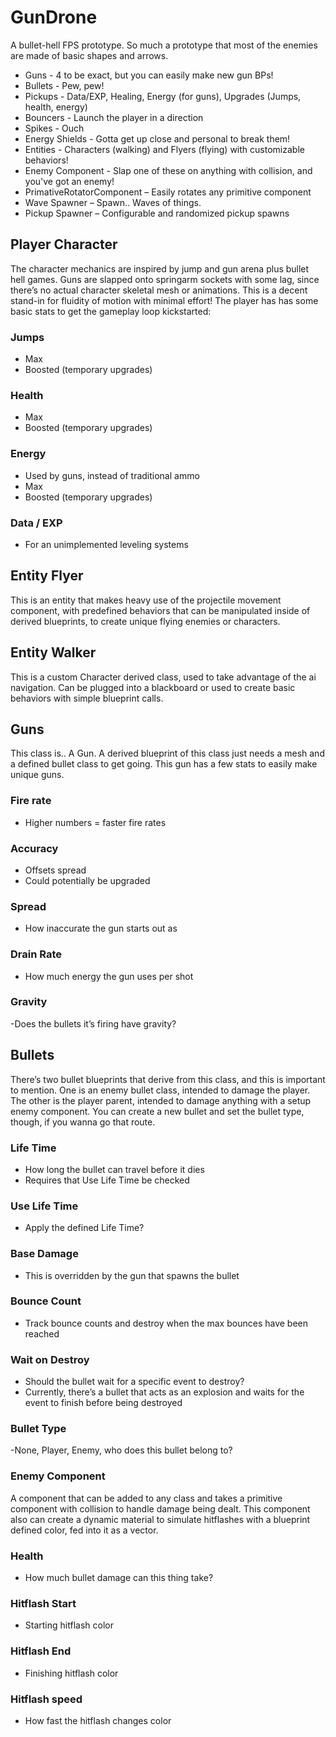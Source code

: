 # GunDrone
A bullet-hell FPS prototype. So much a prototype that most of the enemies are made of basic shapes and arrows.


* Guns - 4 to be exact, but you can easily make new gun BPs!
* Bullets - Pew, pew! 
* Pickups - Data/EXP, Healing, Energy (for guns), Upgrades (Jumps, health, energy)
* Bouncers - Launch the player in a direction
* Spikes - Ouch
* Energy Shields - Gotta get up close and personal to break them!
* Entities - Characters (walking) and Flyers (flying) with customizable behaviors!
* Enemy Component - Slap one of these on anything with collision, and you've got an enemy!
* PrimativeRotatorComponent – Easily rotates any primitive component
* Wave Spawner – Spawn.. Waves of things.
* Pickup Spawner – Configurable and randomized pickup spawns

## Player Character
The character mechanics are inspired by jump and gun arena plus bullet hell games. Guns are slapped onto springarm sockets with some lag, since there’s no actual character skeletal mesh or animations. This is a decent stand-in for fluidity of motion with minimal effort! The player has has some basic stats to get the gameplay loop kickstarted:
### Jumps
- Max
- Boosted (temporary upgrades)
### Health
- Max
- Boosted (temporary upgrades)
### Energy
- Used by guns, instead of traditional ammo
- Max
- Boosted (temporary upgrades)
### Data / EXP
- For an unimplemented leveling systems
&nbsp; 
## Entity Flyer
This is an entity that makes heavy use of the projectile movement component, with predefined behaviors that can be manipulated inside of derived blueprints, to create unique flying enemies or characters.
&nbsp; 
## Entity Walker
This is a custom Character derived class, used to take advantage of the  ai navigation. Can be plugged into a blackboard or used to create basic behaviors with simple blueprint calls.
&nbsp; 
## Guns
This class is.. A Gun. A derived blueprint of this class just needs a mesh and a defined bullet class to get going. This gun has a few stats to easily make unique guns.
### Fire rate
- Higher numbers = faster fire rates
### Accuracy
- Offsets spread
- Could potentially be upgraded
### Spread 
- How inaccurate the gun starts out as
### Drain Rate
- How much energy the gun uses per shot
### Gravity
-Does the bullets it’s firing have gravity?
&nbsp; 
## Bullets
There’s two bullet blueprints that derive from this class, and this is important to mention. One is an enemy bullet class, intended to damage the player. The other is the player parent, intended to damage anything with a setup enemy component. You can create a new bullet and set the bullet type, though, if you wanna go that route.
### Life Time
- How long the bullet can travel before it dies
- Requires that Use Life Time be checked
### Use Life Time
- Apply the defined Life Time?
### Base Damage
- This is overridden by the gun that spawns the bullet
### Bounce Count
- Track bounce counts and destroy when the max bounces have been reached
### Wait on Destroy
- Should the bullet wait for a specific event to destroy?
- Currently, there’s a bullet that acts as an explosion and waits for the event to finish before being destroyed
### Bullet Type
-None, Player, Enemy, who does this bullet belong to?
&nbsp; 
### Enemy Component
A component that can be added to any class and takes a primitive component with collision to handle damage being dealt. This component also can create a dynamic material to simulate hitflashes with a blueprint defined color, fed into it as a vector.
### Health
- How much bullet damage can this thing take?
### Hitflash Start
- Starting hitflash color
### Hitflash End
- Finishing hitflash color
### Hitflash speed
- How fast the hitflash changes color


